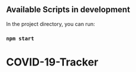 
## Available Scripts in development

In the project directory, you can run:

### `npm start`






# COVID-19-Tracker
